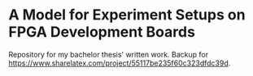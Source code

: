 # A Model for Experiment Setups on FPGA Development Boards

Repository for my bachelor thesis' written work. Backup for https://www.sharelatex.com/project/55117be235f60c323dfdc39d.
